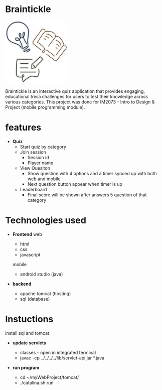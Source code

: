 # Braintickle
<img src="https://github.com/enyaaaa/braintickle/blob/main/logoicon.png?raw=true" width="200" height="200">

Braintickle is an interactive quiz application that provides engaging, educational trivia challenges for users to test their knowledge across various categories.
This project was done for IM2073 - Intro to Design & Project (mobile programming module).

# features

- <b>Quiz</b>
  - Start quiz by category
  - Join session
    - Session id
    - Player name
  - View Quesiton
    - Show question with 4 options and a timer synced up with both web and mobile
    - Next question button appear when timer is up
  - Leaderboard
    - Final score will be shown after answers 5 question of that category
  
# Technologies used

- <b>Frontend</b>
  web
    - html
    - css
    - javascript
 
  mobile
  - android studio (java)
  
- <b>backend</b>
  -  apache tomcat (hosting)
  -  sql (database)

# Instuctions
install sql and tomcat

- <b>update servlets</b>
  - classes - open in integrated terminal
  - javac -cp ../../../../lib/servlet-api.jar *.java

- <b>run program</b>
  - cd ~/myWebProject/tomcat/
  - ./catalina.sh run
